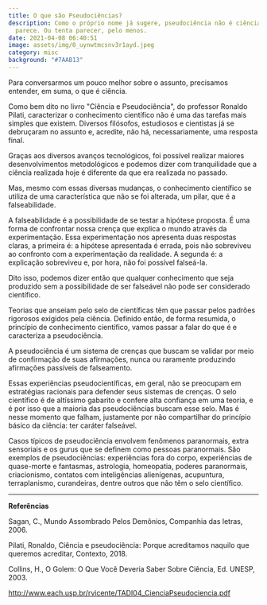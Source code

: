 ```yaml
---
title: O que são Pseudociências?
description: Como o próprio nome já sugere, pseudociência não é ciência. Mas
  parece. Ou tenta parecer, pelo menos.
date: 2021-04-08 06:40:51
image: assets/img/0_uynwtmcsnv3r1ayd.jpeg
category: misc
background: "#7AAB13"
---
```

Para conversarmos um pouco melhor sobre o assunto, precisamos entender, em suma, o que é ciência.

Como bem dito no livro "Ciência e Pseudociência", do professor Ronaldo Pilati, caracterizar o conhecimento científico não é uma das tarefas mais simples que existem. Diversos filósofos, estudiosos e cientistas já se debruçaram no assunto e, acredite, não há, necessariamente, uma resposta final.

Graças aos diversos avanços tecnológicos, foi possível realizar maiores desenvolvimentos metodológicos e podemos dizer com tranquilidade que a ciência realizada hoje é diferente da que era realizada no passado.

Mas, mesmo com essas diversas mudanças, o conhecimento científico se utiliza de uma característica que não se foi alterada, um pilar, que é a falseabilidade.

A falseabilidade é a possibilidade de se testar a hipótese proposta. É uma forma de confrontar nossa crença que explica o mundo através da experimentação. Essa experimentação nos apresenta duas respostas claras, a primeira é: a hipótese apresentada é errada, pois não sobreviveu ao confronto com a experimentação da realidade. A segunda é: a explicação sobreviveu e, por hora, não foi possível falseá-la.

Dito isso, podemos dizer então que qualquer conhecimento que seja produzido sem a possibilidade de ser falseável não pode ser considerado científico.

Teorias que anseiam pelo selo de científicas têm que passar pelos padrões rigorosos exigidos pela ciência. Definido então, de forma resumida, o princípio de conhecimento científico, vamos passar a falar do que é e caracteriza a pseudociência.

A pseudociência é um sistema de crenças que buscam se validar por meio de confirmação de suas afirmações, nunca ou raramente produzindo afirmações passíveis de falseamento.

Essas experiências pseudocientíficas, em geral, não se preocupam em estratégias racionais para defender seus sistemas de crenças. O selo científico é de altíssimo gabarito e confere alta confiança em uma teoria, e é por isso que a maioria das pseudociências buscam esse selo. Mas é nesse momento que falham, justamente por não compartilhar do princípio básico da ciência: ter caráter falseável.

Casos típicos de pseudociência envolvem fenômenos paranormais, extra sensoriais e os gurus que se definem como pessoas paranormais. São exemplos de pseudociências: experiências fora do corpo, experiências de quase-morte e fantasmas, astrologia, homeopatia, poderes paranormais, criacionismo, contatos com inteligências alienígenas, acupuntura, terraplanismo, curandeiras, dentre outros que não têm o selo científico.

- - -

**Referências**

Sagan, C., Mundo Assombrado Pelos Demônios, Companhia das letras, 2006.

Pilati, Ronaldo, Ciência e pseudociência: Porque acreditamos naquilo que queremos acreditar, Contexto, 2018.

Collins, H., O Golem: O Que Você Deveria Saber Sobre Ciência, Ed. UNESP, 2003.

[](http://www.each.usp.br/rvicente/TADI04_CienciaPseudociencia.pdf)<http://www.each.usp.br/rvicente/TADI04_CienciaPseudociencia.pdf>